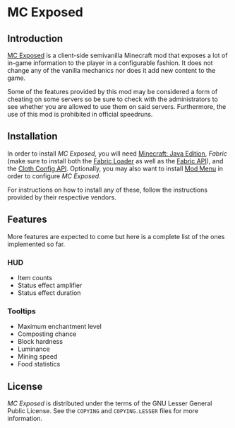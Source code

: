 # MC Exposed

## Introduction

[MC Exposed](https://github.com/RooftopJoe/mcexposed) is a client-side semivanilla Minecraft mod that exposes a lot of in-game
information to the player in a configurable fashion. It does not change any of the vanilla mechanics nor does it add new content to
the game.

Some of the features provided by this mod may be considered a form of cheating on some servers so be sure to check with the
administrators to see whether you are allowed to use them on said servers. Furthermore, the use of this mod is prohibited in official
speedruns.

## Installation

In order to install *MC Exposed*, you will need [Minecraft: Java Edition](https://www.minecraft.net/), *Fabric* (make sure to install
both the [Fabric Loader](https://fabricmc.net/) as well as the [Fabric API](https://www.curseforge.com/minecraft/mc-mods/fabric-api)),
and the [Cloth Config API](https://www.curseforge.com/minecraft/mc-mods/cloth-config). Optionally, you may also want to install
[Mod Menu](https://www.curseforge.com/minecraft/mc-mods/modmenu) in order to configure *MC Exposed*.

For instructions on how to install any of these, follow the instructions provided by their respective vendors.

## Features

More features are expected to come but here is a complete list of the ones implemented so far.

### HUD

- Item counts
- Status effect amplifier
- Status effect duration

### Tooltips

- Maximum enchantment level
- Composting chance
- Block hardness
- Luminance
- Mining speed
- Food statistics

## License

*MC Exposed* is distributed under the terms of the GNU Lesser General Public License. See the `COPYING` and `COPYING.LESSER` files
for more information.

